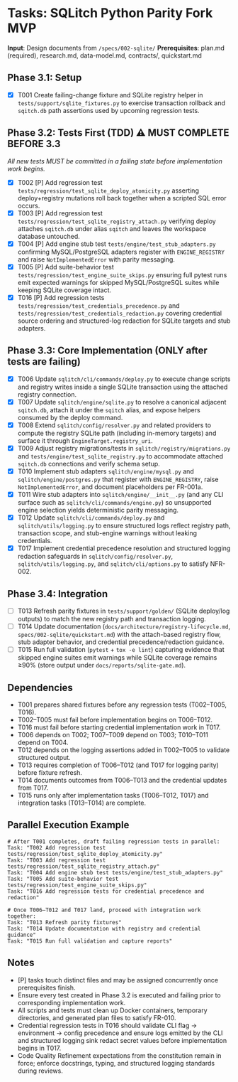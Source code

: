 # Tasks: SQLitch Python Parity Fork MVP

**Input**: Design documents from `/specs/002-sqlite/`
**Prerequisites**: plan.md (required), research.md, data-model.md, contracts/, quickstart.md

## Phase 3.1: Setup
- [X] T001 Create failing-change fixture and SQLite registry helper in `tests/support/sqlite_fixtures.py` to exercise transaction rollback and `sqitch.db` path assertions used by upcoming regression tests.

## Phase 3.2: Tests First (TDD) ⚠️ MUST COMPLETE BEFORE 3.3
*All new tests MUST be committed in a failing state before implementation work begins.*
- [X] T002 [P] Add regression test `tests/regression/test_sqlite_deploy_atomicity.py` asserting deploy+registry mutations roll back together when a scripted SQL error occurs.
- [X] T003 [P] Add regression test `tests/regression/test_sqlite_registry_attach.py` verifying deploy attaches `sqitch.db` under alias `sqitch` and leaves the workspace database untouched.
- [X] T004 [P] Add engine stub test `tests/engine/test_stub_adapters.py` confirming MySQL/PostgreSQL adapters register with `ENGINE_REGISTRY` and raise `NotImplementedError` with parity messaging.
- [X] T005 [P] Add suite-behavior test `tests/regression/test_engine_suite_skips.py` ensuring full pytest runs emit expected warnings for skipped MySQL/PostgreSQL suites while keeping SQLite coverage intact.
- [X] T016 [P] Add regression tests `tests/regression/test_credentials_precedence.py` and `tests/regression/test_credentials_redaction.py` covering credential source ordering and structured-log redaction for SQLite targets and stub adapters.

## Phase 3.3: Core Implementation (ONLY after tests are failing)
- [X] T006 Update `sqlitch/cli/commands/deploy.py` to execute change scripts and registry writes inside a single SQLite transaction using the attached registry connection.
- [X] T007 Update `sqlitch/engine/sqlite.py` to resolve a canonical adjacent `sqitch.db`, attach it under the `sqitch` alias, and expose helpers consumed by the deploy command.
- [X] T008 Extend `sqlitch/config/resolver.py` and related providers to compute the registry SQLite path (including in-memory targets) and surface it through `EngineTarget.registry_uri`.
- [X] T009 Adjust registry migrations/tests in `sqlitch/registry/migrations.py` and `tests/engine/test_sqlite_registry.py` to accommodate attached `sqitch.db` connections and verify schema setup.
- [X] T010 Implement stub adapters `sqlitch/engine/mysql.py` and `sqlitch/engine/postgres.py` that register with `ENGINE_REGISTRY`, raise `NotImplementedError`, and document placeholders per FR-001a.
- [X] T011 Wire stub adapters into `sqlitch/engine/__init__.py` (and any CLI surface such as `sqlitch/cli/commands/engine.py`) so unsupported engine selection yields deterministic parity messaging.
- [X] T012 Update `sqlitch/cli/commands/deploy.py` and `sqlitch/utils/logging.py` to ensure structured logs reflect registry path, transaction scope, and stub-engine warnings without leaking credentials.
- [X] T017 Implement credential precedence resolution and structured logging redaction safeguards in `sqlitch/config/resolver.py`, `sqlitch/utils/logging.py`, and `sqlitch/cli/options.py` to satisfy NFR-002.

## Phase 3.4: Integration
- [ ] T013 Refresh parity fixtures in `tests/support/golden/` (SQLite deploy/log outputs) to match the new registry path and transaction logging.
- [ ] T014 Update documentation (`docs/architecture/registry-lifecycle.md`, `specs/002-sqlite/quickstart.md`) with the attach-based registry flow, stub adapter behavior, and credential precedence/redaction guidance.
- [ ] T015 Run full validation (`pytest` + `tox -e lint`) capturing evidence that skipped engine suites emit warnings while SQLite coverage remains ≥90% (store output under `docs/reports/sqlite-gate.md`).

## Dependencies
- T001 prepares shared fixtures before any regression tests (T002–T005, T016).
- T002–T005 must fail before implementation begins on T006–T012.
- T016 must fail before starting credential implementation work in T017.
- T006 depends on T002; T007–T009 depend on T003; T010–T011 depend on T004.
- T012 depends on the logging assertions added in T002–T005 to validate structured output.
- T013 requires completion of T006–T012 (and T017 for logging parity) before fixture refresh.
- T014 documents outcomes from T006–T013 and the credential updates from T017.
- T015 runs only after implementation tasks (T006–T012, T017) and integration tasks (T013–T014) are complete.

## Parallel Execution Example
```
# After T001 completes, draft failing regression tests in parallel:
Task: "T002 Add regression test tests/regression/test_sqlite_deploy_atomicity.py"
Task: "T003 Add regression test tests/regression/test_sqlite_registry_attach.py"
Task: "T004 Add engine stub test tests/engine/test_stub_adapters.py"
Task: "T005 Add suite-behavior test tests/regression/test_engine_suite_skips.py"
Task: "T016 Add regression tests for credential precedence and redaction"

# Once T006–T012 and T017 land, proceed with integration work together:
Task: "T013 Refresh parity fixtures"
Task: "T014 Update documentation with registry and credential guidance"
Task: "T015 Run full validation and capture reports"
```

## Notes
- [P] tasks touch distinct files and may be assigned concurrently once prerequisites finish.
- Ensure every test created in Phase 3.2 is executed and failing prior to corresponding implementation work.
- All scripts and tests must clean up Docker containers, temporary directories, and generated plan files to satisfy FR-010.
- Credential regression tests in T016 should validate CLI flag → environment → config precedence and ensure logs emitted by the CLI and structured logging sink redact secret values before implementation begins in T017.
- Code Quality Refinement expectations from the constitution remain in force; enforce docstrings, typing, and structured logging standards during reviews.

